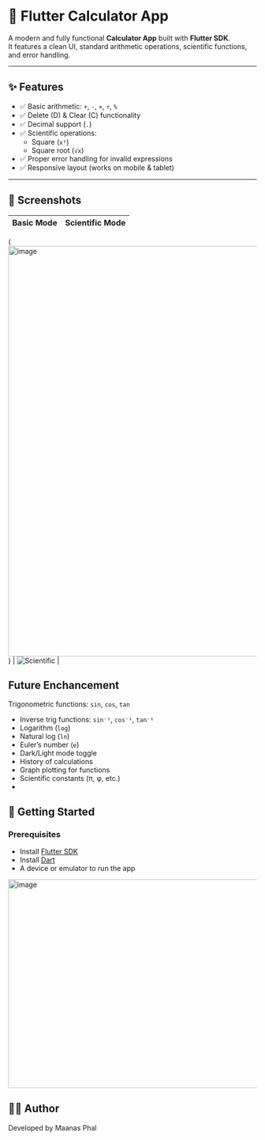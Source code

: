 # 🧮 Flutter Calculator App

A modern and fully functional **Calculator App** built with **Flutter SDK**.  
It features a clean UI, standard arithmetic operations, scientific functions, and error handling.

---

## ✨ Features

- ✅ Basic arithmetic: `+`, `-`, `×`, `÷`, `%`
- ✅ Delete (D) & Clear (C) functionality
- ✅ Decimal support (`.`)
- ✅ Scientific operations:
  - Square (`x²`)
  - Square root (`√x`)
- ✅ Proper error handling for invalid expressions
- ✅ Responsive layout (works on mobile & tablet)

---

## 📸 Screenshots

| Basic Mode | Scientific Mode |
|------------|-----------------|
(<img width="1571" height="830" alt="image" src="https://github.com/user-attachments/assets/eded0a19-a8fe-4d22-9e0f-2b538fa9fa60" />
) | ![Scientific](screenshots/scientific.png) |


## Future Enchancement
 Trigonometric functions: `sin`, `cos`, `tan`
  - Inverse trig functions: `sin⁻¹`, `cos⁻¹`, `tan⁻¹`
  - Logarithm (`log`)
  - Natural log (`ln`)
  - Euler’s number (`e`)
  -  Dark/Light mode toggle
  -  History of calculations
  -  Graph plotting for functions
  -  Scientific constants (π, φ, etc.)
  - 

## 🚀 Getting Started

### Prerequisites
- Install [Flutter SDK](https://docs.flutter.dev/get-started/install)
- Install [Dart](https://dart.dev/get-dart)
- A device or emulator to run the app

<img width="710" height="422" alt="image" src="https://github.com/user-attachments/assets/73fae285-19c2-4027-9e63-e3d59ee01793" />

## 👨‍💻 Author
Developed by Maanas Phal
 


